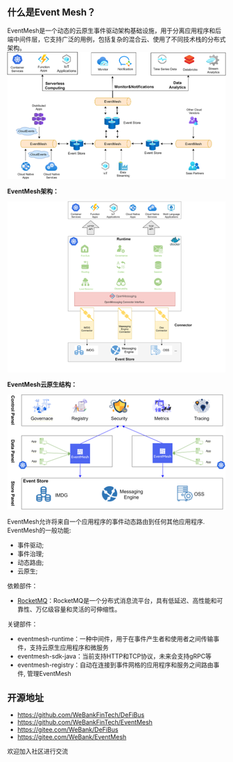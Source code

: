 ## 什么是Event Mesh？
EventMesh是一个动态的云原生事件驱动架构基础设施，用于分离应用程序和后端中间件层，它支持广泛的用例，包括复杂的混合云、使用了不同技术栈的分布式架构。
![architecture1](images/eventmesh-define.png)

**EventMesh架构：**

![architecture1](images/eventmesh-runtime.png)

**EventMesh云原生结构：**

![architecture2](images/eventmesh-panels.png)

EventMesh允许将来自一个应用程序的事件动态路由到任何其他应用程序.
EventMesh的一般功能:

* 事件驱动;
* 事件治理;
* 动态路由;
* 云原生;

依赖部件：
* [RocketMQ](https://github.com/apache/rocketmq)：RocketMQ是一个分布式消息流平台，具有低延迟、高性能和可靠性、万亿级容量和灵活的可伸缩性。

关键部件：
* eventmesh-runtime：一种中间件，用于在事件产生者和使用者之间传输事件，支持云原生应用程序和微服务
* eventmesh-sdk-java：当前支持HTTP和TCP协议，未来会支持gRPC等
* eventmesh-registry：自动在连接到事件网格的应用程序和服务之间路由事件, 管理EventMesh


## 开源地址
* https://github.com/WeBankFinTech/DeFiBus
* https://github.com/WeBankFinTech/EventMesh
* https://gitee.com/WeBank/DeFiBus
* https://gitee.com/WeBank/EventMesh

欢迎加入社区进行交流
